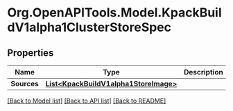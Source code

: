 
# Org.OpenAPITools.Model.KpackBuildV1alpha1ClusterStoreSpec

## Properties

Name | Type | Description | Notes
------------ | ------------- | ------------- | -------------
**Sources** | [**List&lt;KpackBuildV1alpha1StoreImage&gt;**](KpackBuildV1alpha1StoreImage.md) |  | [optional] 

[[Back to Model list]](../README.md#documentation-for-models)
[[Back to API list]](../README.md#documentation-for-api-endpoints)
[[Back to README]](../README.md)

